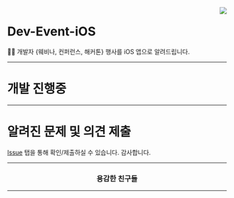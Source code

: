 <image src="https://raw.githubusercontent.com/brave-people/Dev-Event-Android/master/app/src/main/res/mipmap-xxhdpi/ic_launcher.png" align="right"/>

# Dev-Event-iOS 

🎉🎈 개발자 {웨비나, 컨퍼런스, 해커톤} 행사를 iOS 앱으로 알려드립니다.

---

# 개발 진행중

---

# 알려진 문제 및 의견 제출

[Issue](https://github.com/brave-people/Dev-Event-iOS/issues) 탭을 통해 확인/제출하실 수 있습니다. 감사합니다.

<div align=center>
    <hr/>
      <h3>용감한 친구들</h3>
    <hr/>
</div>

